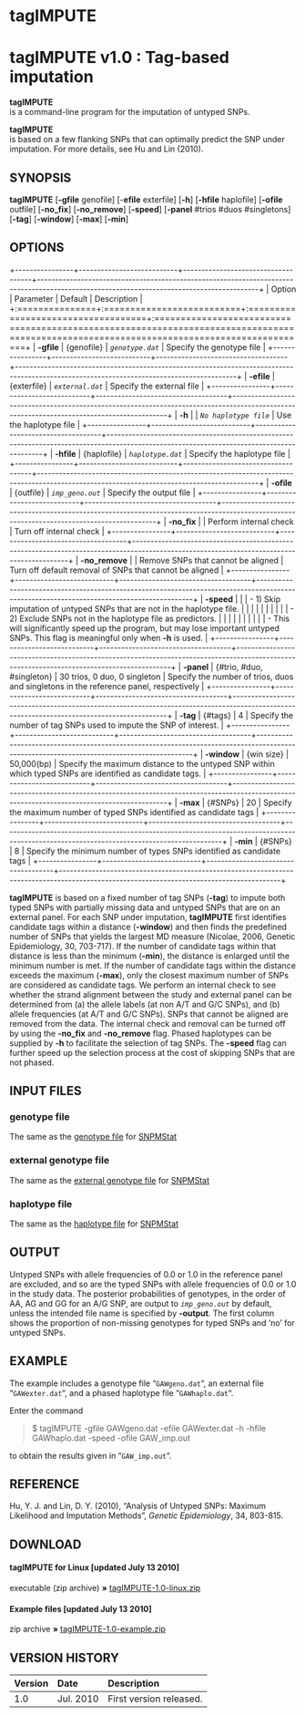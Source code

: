 # **tagIMPUTE**

# **tagIMPUTE v1.0 : Tag-based imputation**

**tagIMPUTE**\
is a command-line program for the imputation of untyped SNPs.

**tagIMPUTE**\
is based on a few flanking SNPs that can optimally predict the SNP under imputation. For more details, see Hu and Lin (2010).

## **SYNOPSIS**

**tagIMPUTE** \[**-gfile** genofile\] \[-**efile** exterfile\] \[**-h**\] \[**-hfile** haplofile\] \[**-ofile** outfile\] \[**-no_fix**\] \[**-no_remove**\] \[**-speed**\] \[**-panel** #trios #duos #singletons\] \[**-tag**\] \[**-window**\] \[**-max**\] \[**-min**\]

## **OPTIONS**

+----------------+---------------------------+------------------------------------+------------------------------------------------------------------------------------------------------------------------------------------+
| Option         | Parameter                 | Default                            | Description                                                                                                                              |
+:===============+:==========================+:===================================+:=========================================================================================================================================+
| **-gfile**     | {genofile}                | *`genotype.dat`*                   | Specify the genotype file                                                                                                                |
+----------------+---------------------------+------------------------------------+------------------------------------------------------------------------------------------------------------------------------------------+
| **-efile**     | {exterfile}               | *`external.dat`*                   | Specify the external file                                                                                                                |
+----------------+---------------------------+------------------------------------+------------------------------------------------------------------------------------------------------------------------------------------+
| **-h**         |                           | *`No haplotype file`*              | Use the haplotype file                                                                                                                   |
+----------------+---------------------------+------------------------------------+------------------------------------------------------------------------------------------------------------------------------------------+
| **-hfile**     | {haplofile}               | *`haplotype.dat`*                  | Specify the haplotype file                                                                                                               |
+----------------+---------------------------+------------------------------------+------------------------------------------------------------------------------------------------------------------------------------------+
| **-ofile**     | {outfile}                 | *`imp_geno.out`*                   | Specify the output file                                                                                                                  |
+----------------+---------------------------+------------------------------------+------------------------------------------------------------------------------------------------------------------------------------------+
| **-no_fix**    |                           | Perform internal check             | Turn off internal check                                                                                                                  |
+----------------+---------------------------+------------------------------------+------------------------------------------------------------------------------------------------------------------------------------------+
| **-no_remove** |                           | Remove SNPs that cannot be aligned | Turn off default removal of SNPs that cannot be aligned                                                                                  |
+----------------+---------------------------+------------------------------------+------------------------------------------------------------------------------------------------------------------------------------------+
| **-speed**     |                           |                                    | -   1) Skip imputation of untyped SNPs that are not in the haplotype file.                                                               |
|                |                           |                                    |                                                                                                                                          |
|                |                           |                                    | -   2) Exclude SNPs not in the haplotype file as predictors.                                                                             |
|                |                           |                                    |                                                                                                                                          |
|                |                           |                                    | -   This will significantly speed up the program, but may lose important untyped SNPs. This flag is meaningful only when **-h** is used. |
+----------------+---------------------------+------------------------------------+------------------------------------------------------------------------------------------------------------------------------------------+
| **-panel**     | {#trio, #duo, #singleton} | 30 trios, 0 duo, 0 singleton       | Specify the number of trios, duos and singletons in the reference panel, respectively                                                    |
+----------------+---------------------------+------------------------------------+------------------------------------------------------------------------------------------------------------------------------------------+
| **-tag**       | {#tags}                   | 4                                  | Specify the number of tag SNPs used to impute the SNP of interest.                                                                       |
+----------------+---------------------------+------------------------------------+------------------------------------------------------------------------------------------------------------------------------------------+
| **-window**    | {win size}                | 50,000(bp)                         | Specify the maximum distance to the untyped SNP within which typed SNPs are identified as candidate tags.                                |
+----------------+---------------------------+------------------------------------+------------------------------------------------------------------------------------------------------------------------------------------+
| **-max**       | {#SNPs}                   | 20                                 | Specify the maximum number of typed SNPs identified as candidate tags                                                                    |
+----------------+---------------------------+------------------------------------+------------------------------------------------------------------------------------------------------------------------------------------+
| **-min**       | {#SNPs}                   | 8                                  | Specify the minimum number of types SNPs identified as candidate tags                                                                    |
+----------------+---------------------------+------------------------------------+------------------------------------------------------------------------------------------------------------------------------------------+

**tagIMPUTE** is based on a fixed number of tag SNPs (**-tag**) to impute both typed SNPs with partially missing data and untyped SNPs that are on an external panel. For each SNP under imputation, **tagIMPUTE** first identifies candidate tags within a distance (**-window**) and then finds the predefined number of SNPs that yields the largest MD measure (Nicolae, 2006, Genetic Epidemiology, 30, 703-717). If the number of candidate tags within that distance is less than the minimum (**-min**), the distance is enlarged until the minimum number is met. If the number of candidate tags within the distance exceeds the maximum (**-max**), only the closest maximum number of SNPs are considered as candidate tags. We perform an internal check to see whether the strand alignment between the study and external panel can be determined from (a) the allele labels (at non A/T and G/C SNPs), and (b) allele frequencies (at A/T and G/C SNPs). SNPs that cannot be aligned are removed from the data. The internal check and removal can be turned off by using the **-no_fix** and **-no_remove** flag. Phased haplotypes can be supplied by **-h** to facilitate the selection of tag SNPs. The **-speed** flag can further speed up the selection process at the cost of skipping SNPs that are not phased.

## **INPUT FILES**

### **genotype file**

The same as the [genotype file](http://dlin.web.unc.edu/software/snpmstat/#input_genotype_file) for [SNPMStat](http://dlin.web.unc.edu/software/snpmstat/)

### **external genotype file**

The same as the [external genotype file](http://dlin.web.unc.edu/software/snpmstat/#input_external_file) for [SNPMStat](http://dlin.web.unc.edu/software/snpmstat/)

### **haplotype file**

The same as the [haplotype file](http://dlin.web.unc.edu/software/snpmstat/#input_haplotype_file) for [SNPMStat](http://dlin.web.unc.edu/software/snpmstat/)

## **OUTPUT**

Untyped SNPs with allele frequencies of 0.0 or 1.0 in the reference panel are excluded, and so are the typed SNPs with allele frequencies of 0.0 or 1.0 in the study data. The posterior probabilities of genotypes, in the order of AA, AG and GG for an A/G SNP, are output to *`imp_geno.out`* by default, unless the intended file name is specified by **-output**. The first column shows the proportion of non-missing genotypes for typed SNPs and ‘no’ for untyped SNPs.

## **EXAMPLE**

The example includes a genotype file “`GAWgeno.dat`“, an external file “`GAWexter.dat`“, and a phased haplotype file “`GAWhaplo.dat`“.

Enter the command

> \$ tagIMPUTE -gfile GAWgeno.dat -efile GAWexter.dat -h -hfile GAWhaplo.dat -speed -ofile GAW_imp.out

to obtain the results given in “`GAW_imp.out`“.

## **REFERENCE**

Hu, Y. J. and Lin, D. Y. (2010), “Analysis of Untyped SNPs: Maximum Likelihood and Imputation Methods”, *Genetic Epidemiology*, 34, 803-815.

## **DOWNLOAD**

#### **tagIMPUTE for Linux \[updated July 13 2010\]**

executable (zip archive) **»** [tagIMPUTE-1.0-linux.zip](http://dlin.web.unc.edu/wp-content/uploads/sites/1568/2013/01/tagIMPUTE-1.0-linux.zip)

#### **Example files \[updated July 13 2010\]**

zip archive **»** [tagIMPUTE-1.0-example.zip](http://dlin.web.unc.edu/wp-content/uploads/sites/1568/2013/01/tagIMPUTE-1.0-example.zip)

## **VERSION HISTORY**

| Version | Date      | Description             |
|:--------|:----------|:------------------------|
| 1.0     | Jul. 2010 | First version released. |
